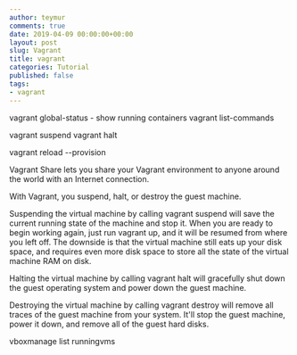 ```yaml
---
author: teymur
comments: true
date: 2019-04-09 00:00:00+00:00
layout: post
slug: Vagrant
title: vagrant
categories: Tutorial
published: false
tags:
- vagrant
---
```


vagrant global-status - show running containers
vagrant list-commands


vagrant suspend
vagrant halt

vagrant reload --provision


Vagrant Share lets you share your Vagrant environment to anyone around the world with an Internet connection.


With Vagrant, you suspend, halt, or destroy the guest machine.

Suspending the virtual machine by calling vagrant suspend will save the current running state of the machine and stop it. When you are ready to begin working again, just run vagrant up, and it will be resumed from where you left off. The downside is that the virtual machine still eats up your disk space, and requires even more disk space to store all the state of the virtual machine RAM on disk.

Halting the virtual machine by calling vagrant halt will gracefully shut down the guest operating system and power down the guest machine.

Destroying the virtual machine by calling vagrant destroy will remove all traces of the guest machine from your system. It'll stop the guest machine, power it down, and remove all of the guest hard disks.


vboxmanage list runningvms
